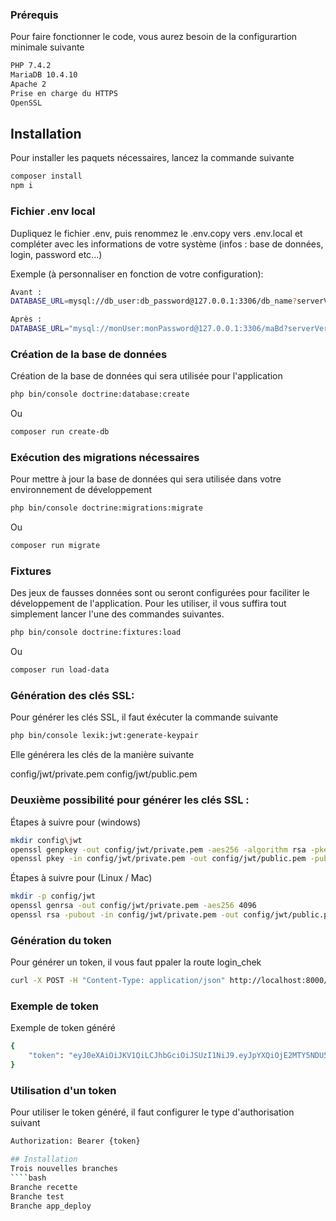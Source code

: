 ### Prérequis

Pour faire fonctionner le code, vous aurez besoin de la configurartion minimale suivante

````bash
PHP 7.4.2
MariaDB 10.4.10
Apache 2
Prise en charge du HTTPS
OpenSSL
````

## Installation

Pour installer les paquets nécessaires, lancez la commande suivante
````bash
composer install
npm i
````
### Fichier .env local
Dupliquez le fichier .env, puis renommez le .env.copy vers .env.local et compléter avec les informations de votre système (infos : base de données, login, password etc...)

Exemple (à personnaliser en fonction de votre configuration):
````bash
Avant : 
DATABASE_URL=mysql://db_user:db_password@127.0.0.1:3306/db_name?serverVersion=5.7

Après :
DATABASE_URL="mysql://monUser:monPassword@127.0.0.1:3306/maBd?serverVersion=mariadb-10.4.10"
````

### Création de la base de données
Création de la base de données qui sera utilisée pour l'application
````bash
php bin/console doctrine:database:create
````
Ou
````bash
composer run create-db
````

### Exécution des migrations nécessaires
Pour mettre à jour la base de données qui sera utilisée dans votre environnement de développement
````bash
php bin/console doctrine:migrations:migrate
````
Ou
````bash
composer run migrate
````

### Fixtures
Des jeux de fausses données sont ou seront configurées pour faciliter le développement de l'application.
Pour les utiliser, il vous suffira tout simplement lancer l'une des commandes suivantes.
````bash
php bin/console doctrine:fixtures:load
````
Ou
````bash
composer run load-data
````
### Génération des clés SSL:

Pour générer les clés SSL, il faut éxécuter la commande suivante
````bash
php bin/console lexik:jwt:generate-keypair
````
Elle générera les clés de la manière suivante

config/jwt/private.pem
config/jwt/public.pem
### Deuxième possibilité pour générer les clés SSL :
Étapes à suivre pour (windows)
````bash
mkdir config\jwt
openssl genpkey -out config/jwt/private.pem -aes256 -algorithm rsa -pkeyopt rsa_keygen_bits:4096
openssl pkey -in config/jwt/private.pem -out config/jwt/public.pem -pubout
````
 
Étapes à suivre pour (Linux / Mac)
````bash
mkdir -p config/jwt
openssl genrsa -out config/jwt/private.pem -aes256 4096
openssl rsa -pubout -in config/jwt/private.pem -out config/jwt/public.pem
````

### Génération du token
Pour générer un token, il vous faut ppaler la route login_chek
````bash
curl -X POST -H "Content-Type: application/json" http://localhost:8000/api/login_check -d '{"username":"adresse-email@movie-catolog.fr","password":"mot-de-pass-de-test"}'
````
### Exemple de token
Exemple de token généré
````bash
{
    "token": "eyJ0eXAiOiJKV1QiLCJhbGciOiJSUzI1NiJ9.eyJpYXQiOjE2MTY5NDU5NDgsImV4cCI6MTYxNjk0OTU0OCwicm9sZXMiOlsiUk9MRV9VU0VSIl0sInVzZXJuYW1lIjoiai5kdWJvaXNAbW92aWUtY2F0YWxvZy5mciJ9.GUK53DbDA3c-Seu1aLCtWI8ogFqP6XtK9ybDmvWZPg4fUndtJm8z1GrZN-thzdvtmwtlonYB5Ffre4sYGw17BreaU8QqCf1SQjVx34wv6ACjBO6QmShwRSsywF3Era1cq62623RVv_wZIc3BNMq4jL_6p5QeVsqA_HQp6Ktne20bj3Y9noxH14_T5xzQXMCrQj9DjNMT8XuBJjOuc0B-ZCMlKypk79JKxL__tKLYSowpnbCsEowGV9PkoHH8rK-Zibl9AiyzuIIQ113JuVKZ6qnXve-nWCar6zrFVmNPWkGDXKOSL0EA6e6r_fUj-itSJxG83M8bCYvanM2JOm0V0xYckw43nlSGK2qG7gC2qtFVw0-UhFtSzvwQ9AiC9Qihi-Yqfoj7XVaC9Y5sY1kmryGJ7aOfutXrKI3w-TIkPiaFTQm9pv4ZRdwY_VL3SZ_6Q0QtF99vvjgyRVLS2G2uhpVDWU6FnpZI3SZro60QUfd1GlBYLRhoXiWxsK1Qfgysc5zDwUuyKX7uYWSlgLVLlSTtFceNkLk7uG0xn49OZVDAIeUQsZh5VDDaO2FaI42b1a-O-ax3_fa7cIoksux7doxBxBnhMMePUEKNlavMXBVLYrroMaymHS3dTN0XO7YPsOx6BzDkA3uROq0A9T2gM6gYHBt5RW6k8RugNfJRZAA"
}
````

### Utilisation d'un token
Pour utiliser le token généré, il faut configurer le type d'authorisation suivant
````bash
Authorization: Bearer {token}

## Installation
Trois nouvelles branches
````bash
Branche recette
Branche test
Branche app_deploy
````